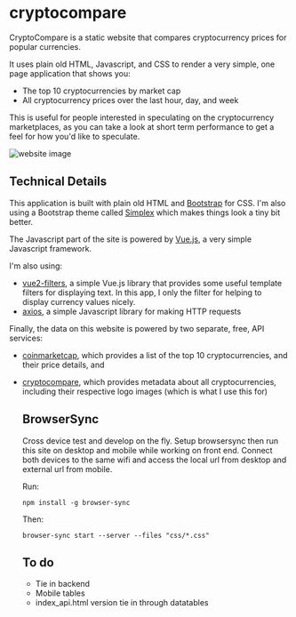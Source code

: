 # cryptocompare

CryptoCompare is a static website that compares cryptocurrency prices for
popular currencies.

It uses plain old HTML, Javascript, and CSS to render a very simple, one page
application that shows you:

- The top 10 cryptocurrencies by market cap
- All cryptocurrency prices over the last hour, day, and week

This is useful for people interested in speculating on the cryptocurrency
marketplaces, as you can take a look at short term performance to get a feel for
how you'd like to speculate.


![website image][]


## Technical Details

This application is built with plain old HTML and [Bootstrap][] for CSS.  I'm
also using a Bootstrap theme called [Simplex][] which makes things look a tiny
bit better.

The Javascript part of the site is powered by [Vue.js][], a very simple
Javascript framework.

I'm also using:

- [vue2-filters][], a simple Vue.js library that provides some useful template
  filters for displaying text. In this app, I only the filter for helping to
  display currency values nicely.
- [axios][], a simple Javascript library for making HTTP requests

Finally, the data on this website is powered by two separate, free, API
services:

- [coinmarketcap][], which provides a list of the top 10 cryptocurrencies, and
  their price details, and
- [cryptocompare][], which provides metadata about all cryptocurrencies,
  including their respective logo images (which is what I use this for)


  [Bootstrap]: http://getbootstrap.com/ "Twitter Bootstra"
  [Simplex]: https://bootswatch.com/simplex/ "Simplex Bootstrap Theme"
  [Vue.js]: https://vuejs.org/ "Vue.js"
  [vue2-filters]: https://www.npmjs.com/package/vue2-filters "vue2-filters"
  [axios]: https://github.com/mzabriskie/axios "axios"
  [coinmarketcap]: https://coinmarketcap.com/api/ "coinmarketcap API"
  [cryptocompare]: https://www.cryptocompare.com/api "cryptocompare API"
  [website image]: /static/images/screenshot.png "Screenshot"
  [datatables]: https://datatables.net/examples/styling/bootstrap.html "Datatables for Bootstrap"

  ## BrowserSync

  Cross device test and develop on the fly. Setup browsersync then run this site on desktop and mobile while working on front end. Connect both devices to the same wifi and access the local url from desktop and external url from mobile.

  Run: 

  ```npm install -g browser-sync```

  Then: 

  ```browser-sync start --server --files "css/*.css"```


  ## To do 

  - Tie in backend
  - Mobile tables
  - index_api.html version tie in through datatables 

